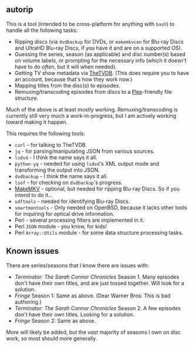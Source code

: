 ## autorip

This is a tool (intended to be cross-platform for anything with `bash`)
to handle all the following tasks:

* Ripping discs (via `dvdbackup` for DVDs, or `makemkvcon` for Blu-ray
  Discs and UltraHD Blu-ray Discs, if you have it and are on a supported
  OS).
* Guessing the series, season (as applicable) and disc number(s) based
  on volume labels, or prompting for the necessary info (which it doesn't
  have to do _often_, but it will when needed).
* Getting TV show metadata via [TheTVDB](https://www.thetvdb.com/). (This
  does require you to have an account, because that's how they work now.)
* Mapping titles from the disc(s) to episodes.
* Remuxing/transcoding episodes from discs to a
  [Plex](https://plex.tv/)-friendly file structure.

Much of the above is at least mostly working. Remuxing/transcoding is
currently still very much a work-in-progress, but I am actively working
toward making it happen.

This requires the following tools:

* `curl` - for talking to TheTVDB.
* `jq` - for parsing/manipulating JSON from various sources.
* `lsdvd` - I think the name says it all.
* `python-yq` - needed for using `lsdvd`'s XML output mode and transforming
  the output into JSON.
* `dvdbackup` - I think the name says it all.
* `lsof` - for checking on `dvdbackup`'s progress.
* [MakeMKV](https://www.makemkv.com/) - optional, but needed for ripping
  Blu-ray Discs. So if you intend to do it...
* `udftools` - needed for identifying Blu-ray Discs.
* `smartmontools` - Only needed on OpenBSD, because it lacks other tools for
  inquiring for optical drive information.
* Perl - several processing filters are implemented in it.
* Perl `JSON` module - you know, for kids!
* Perl `Array::Utils` module - for some data structure processing tasks.


## Known issues

There are series/seasons that I know there are issues with:

* _Terminator: The Sarah Connor Chronicles_ Season 1. Many episodes don't have their own titles, and are just tossed together. Will look for a solution.
* _Fringe_ Season 1: Same as above. (Dear Warner Bros: This is bad authoring.)
* _Terminator: The Sarah Connor Chronicles_ Season 2. A few episodes don't have their own titles. Looking for a solution.
* _Fringe_ Season 2: Same as above.

More will likely be added, but the _vast_ majority of seasons I own on disc
work, so most should more generally.
